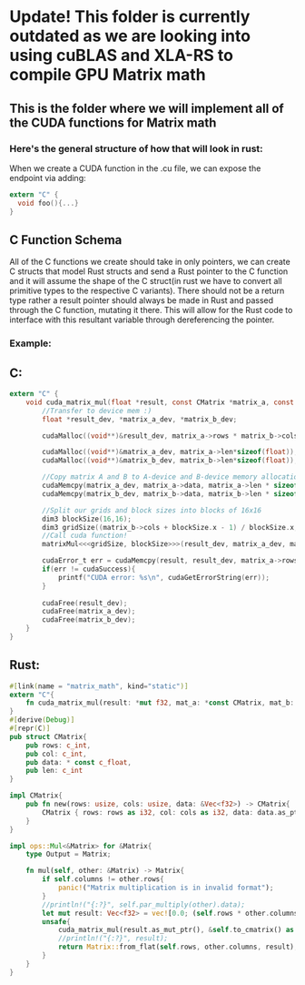 # Update! This folder is currently outdated as we are looking into using cuBLAS and XLA-RS to compile GPU Matrix math

## This is the folder where we will implement all of the CUDA functions for Matrix math

### Here's the general structure of how that will look in rust:

When we create a CUDA function in the .cu file, we can expose the endpoint via adding:

```c
extern "C" {
  void foo(){...}
}
```

## C Function Schema

All of the C functions we create should take in only pointers, we can create C structs that model Rust structs and send a Rust pointer to the C function and it will assume the shape of the C struct(in rust we have to convert all primitive types to the respective C variants). There should not be a return type rather a result pointer should always be made in Rust and passed through the C function, mutating it there. This will allow for the Rust code to interface with this resultant variable through dereferencing the pointer.

### Example:

## C:
```c
extern "C" {
    void cuda_matrix_mul(float *result, const CMatrix *matrix_a, const CMatrix *matrix_b){
        //Transfer to device mem :)
        float *result_dev, *matrix_a_dev, *matrix_b_dev;

        cudaMalloc((void**)&result_dev, matrix_a->rows * matrix_b->cols * sizeof(float));

        cudaMalloc((void**)&matrix_a_dev, matrix_a->len*sizeof(float));
        cudaMalloc((void**)&matrix_b_dev, matrix_b->len*sizeof(float));

        //Copy matrix A and B to A-device and B-device memory allocations
        cudaMemcpy(matrix_a_dev, matrix_a->data, matrix_a->len * sizeof(float), cudaMemcpyHostToDevice);
        cudaMemcpy(matrix_b_dev, matrix_b->data, matrix_b->len * sizeof(float), cudaMemcpyHostToDevice);

        //Split our grids and block sizes into blocks of 16x16
        dim3 blockSize(16,16);
        dim3 gridSize((matrix_b->cols + blockSize.x - 1) / blockSize.x, (matrix_a->rows + blockSize.y - 1) / blockSize.y);
        //Call cuda function!
        matrixMul<<<gridSize, blockSize>>>(result_dev, matrix_a_dev, matrix_b_dev, matrix_a->rows, matrix_a->cols, matrix_b->cols); 

        cudaError_t err = cudaMemcpy(result, result_dev, matrix_a->rows * matrix_b->cols * sizeof(float), cudaMemcpyDeviceToHost);
        if(err != cudaSuccess){
            printf("CUDA error: %s\n", cudaGetErrorString(err));
        }
        
        cudaFree(result_dev);
        cudaFree(matrix_a_dev);
        cudaFree(matrix_b_dev);
    }
}
```

## Rust:
```rust
#[link(name = "matrix_math", kind="static")]
extern "C"{
    fn cuda_matrix_mul(result: *mut f32, mat_a: *const CMatrix, mat_b: *const CMatrix);
}
#[derive(Debug)]
#[repr(C)]
pub struct CMatrix{
    pub rows: c_int,
    pub col: c_int,
    pub data: * const c_float,
    pub len: c_int
}

impl CMatrix{
    pub fn new(rows: usize, cols: usize, data: &Vec<f32>) -> CMatrix{
        CMatrix { rows: rows as i32, col: cols as i32, data: data.as_ptr(), len: data.len() as i32 }
    }
}

impl ops::Mul<&Matrix> for &Matrix{
    type Output = Matrix;

    fn mul(self, other: &Matrix) -> Matrix{
        if self.columns != other.rows{
            panic!("Matrix multiplication is in invalid format");
        }
        //println!("{:?}", self.par_multiply(other).data);
        let mut result: Vec<f32> = vec![0.0; (self.rows * other.columns) as usize];
        unsafe{
            cuda_matrix_mul(result.as_mut_ptr(), &self.to_cmatrix() as *const CMatrix, &other.to_cmatrix() as *const CMatrix);
            //println!("{:?}", result);
            return Matrix::from_flat(self.rows, other.columns, result);
        }
    }
}
```

